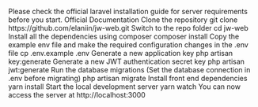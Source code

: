 <p>Please check the official laravel installation guide for server requirements before you start. Official Documentation
Clone the repository
git clone https://github.com/elaniin/jw-web.git
Switch to the repo folder
cd jw-web
Install all the dependencies using composer
composer install
Copy the example env file and make the required configuration changes in the .env file
cp .env.example .env
Generate a new application key
php artisan key:generate
Generate a new JWT authentication secret key
php artisan jwt:generate
Run the database migrations (Set the database connection in .env before migrating)
php artisan migrate
Install front end dependencies
yarn install
Start the local development server
yarn watch
You can now access the server at http://localhost:3000 </p>

